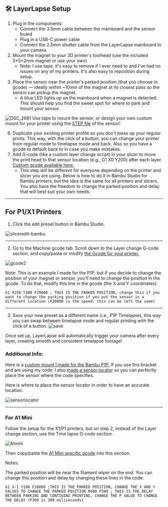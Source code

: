 ## 🛠️ LayerLapse Setup

1. Plug in the components:
   - Connect the 3.5mm cable between the mainboard and the sensor board
   - Plug in a USB-C power cable
   - Connect the 2.5mm shutter cable from the LayerLapse mainboard to your camera
2. Mount the magnet to your 3D printer's toolhead (use the included 5×5×2mm magnet or use your own)
   - Note: I use tape, it's easy to remove if I ever need to and I've had no issues on any of my printers. It's also easy to reposition during setup.
4. Place the sensor near the printer’s parked position (that you choose in gcode) — ideally within ~10mm of the magnet at its closest pass so the sensor can pickup the magnet.
   - A blue LED lights up on the mainboard when a magnet is detected. This should help you find the sweet spot for where to park and mount your sensor.
   
  ![DSC_2681](https://github.com/user-attachments/assets/970ea87c-7181-4a04-bec6-e2e3799f22ea)
Use tape to mount the sensor, or design your own custom mount for your printer using the [STEP file](docs/HallSensorTest.step) of the sensor!
  
6. Duplicate your existing printer profile so you don't mess up your regular prints. This way, with the click of a button, you can change your printer from regular mode to timelapse mode and back. Also so you have a gcode to default back to in case you make mistakes.
7. Add G-code (like a custom layer change script) in your slicer to move the print head to that sensor location (e.g., G1 X0 Y200) after each layer. [Custom gcode available here.](code/custom-gcode)
   - This step will be different for everyone depending on the printer and slicer you are using. Below is how to do it in Bambu Studio for Bambu printers, but the idea is the same for all printers and slicers. You also have the freedom to change the parked position and delay that will best suit your own needs.
  
---
## For P1/X1 Printers
1. Click the edit preset button in Bambu Studio.
   
![sliceredit-bambu](https://github.com/user-attachments/assets/25ab0134-a0c5-4ea9-aa74-b6f47c152dec)

---
  
2. Go to the Machine gcode tab. Scroll down to the Layer change G-code section, and copy/paste or modify [the Gcode for your printer.](code/custom-gcode)
   
  ![gcode2](https://github.com/user-attachments/assets/6ab334f6-d3ee-40f0-84a2-4a46daaf92d2)
  
Note: This is an example I made for the P1P, but if you decide to change the position of your magnet or sensor, you'll need to change the position in the gcode. To do that, modify this line in the gcode (the X and Y coordinates):
  
``
G1 X256 Y200 F20000 ; THIS IS THE PARKED POSITION, change this if you want to change the parking position if you put the sensor in a different location (F20000 is the speed, this can be left the same)
``

---
  
3. Save your new preset as a different name (i.e., P1P Timelapse), this way you can swap between timelapse mode and regular printing with the click of a button.
  ![save](https://github.com/user-attachments/assets/f66204df-b03e-49f5-b4b6-fd5c44d8a624)


Once set up, LayerLapse will automatically trigger your camera after every layer, creating smooth and consistent timelapse footage!

### Additional Info:

Here is a [custom mount I made for the Bambu P1P.](docs/3D-files/Brackets-Mounts/Bambu/HallSensorBracket-P1P.stl)
If you use this bracket and are using my code, I also [made a sensor locator](docs/3D-files/Brackets-Mounts/Bambu/SensorLocator.stl) so you can perfectly place the sensor where the code specifies.
  
Here is where to place the sensor locator in order to have an accurate location:

![sensorlocator](https://github.com/user-attachments/assets/5bb87da7-d2f7-48f6-b6b4-274befc48d63)

  
---

### For A1 Mini

Follow the setup for the X1/P1 printers, but on step 2, instead of the Layer change section, use the Time lapse G-code section.
  
![AImini](https://github.com/user-attachments/assets/45ee76d3-cf4a-4b3a-adfd-6c09cac00d2b)

Then copy/paste the [A1 Mini specific gcode](code/custom-gcode) into this section.

  Notes:
    
  The parked position will be near the filament wiper on the end. You can change this position and delay by changing these lines in the code:

``
G1 X-1 Y180 F18000 ;THIS IS THE PARKED POSITION, CHANGE THE X AND Y VALUES TO CHANGE THE PARKED POSITION
M400 P300 ; THIS IS THE DELAY BETWEEN PARKING AND CONTIUING PRINTING, CHANGE THE P VALUE TO CHANGE THE DELAY (P300 is 300 miliseconds)
``
